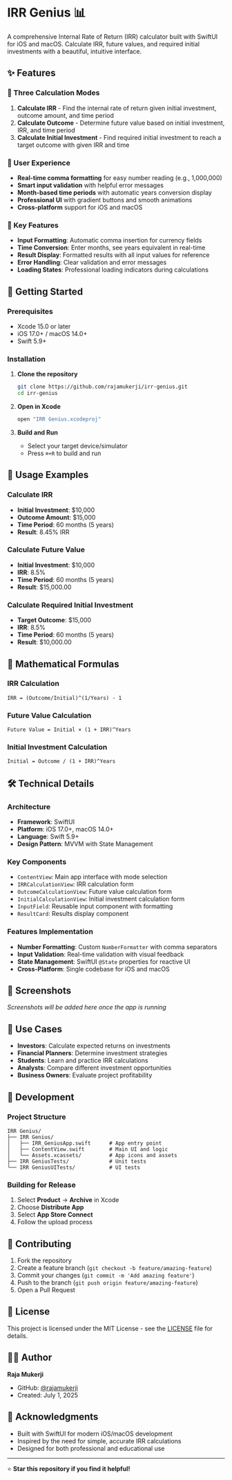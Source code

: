 # IRR Genius 📊

A comprehensive Internal Rate of Return (IRR) calculator built with SwiftUI for iOS and macOS. Calculate IRR, future values, and required initial investments with a beautiful, intuitive interface.

## ✨ Features

### 🧮 Three Calculation Modes

1. **Calculate IRR** - Find the internal rate of return given initial investment, outcome amount, and time period
2. **Calculate Outcome** - Determine future value based on initial investment, IRR, and time period  
3. **Calculate Initial Investment** - Find required initial investment to reach a target outcome with given IRR and time

### 🎨 User Experience

- **Real-time comma formatting** for easy number reading (e.g., 1,000,000)
- **Smart input validation** with helpful error messages
- **Month-based time periods** with automatic years conversion display
- **Professional UI** with gradient buttons and smooth animations
- **Cross-platform** support for iOS and macOS

### 📱 Key Features

- **Input Formatting**: Automatic comma insertion for currency fields
- **Time Conversion**: Enter months, see years equivalent in real-time
- **Result Display**: Formatted results with all input values for reference
- **Error Handling**: Clear validation and error messages
- **Loading States**: Professional loading indicators during calculations

## 🚀 Getting Started

### Prerequisites

- Xcode 15.0 or later
- iOS 17.0+ / macOS 14.0+
- Swift 5.9+

### Installation

1. **Clone the repository**
   ```bash
   git clone https://github.com/rajamukerji/irr-genius.git
   cd irr-genius
   ```

2. **Open in Xcode**
   ```bash
   open "IRR Genius.xcodeproj"
   ```

3. **Build and Run**
   - Select your target device/simulator
   - Press `⌘+R` to build and run

## 📖 Usage Examples

### Calculate IRR
- **Initial Investment**: $10,000
- **Outcome Amount**: $15,000  
- **Time Period**: 60 months (5 years)
- **Result**: 8.45% IRR

### Calculate Future Value
- **Initial Investment**: $10,000
- **IRR**: 8.5%
- **Time Period**: 60 months (5 years)
- **Result**: $15,000.00

### Calculate Required Initial Investment
- **Target Outcome**: $15,000
- **IRR**: 8.5%
- **Time Period**: 60 months (5 years)
- **Result**: $10,000.00

## 🧮 Mathematical Formulas

### IRR Calculation
```
IRR = (Outcome/Initial)^(1/Years) - 1
```

### Future Value Calculation
```
Future Value = Initial × (1 + IRR)^Years
```

### Initial Investment Calculation
```
Initial = Outcome / (1 + IRR)^Years
```

## 🛠 Technical Details

### Architecture
- **Framework**: SwiftUI
- **Platform**: iOS 17.0+, macOS 14.0+
- **Language**: Swift 5.9+
- **Design Pattern**: MVVM with State Management

### Key Components
- `ContentView`: Main app interface with mode selection
- `IRRCalculationView`: IRR calculation form
- `OutcomeCalculationView`: Future value calculation form
- `InitialCalculationView`: Initial investment calculation form
- `InputField`: Reusable input component with formatting
- `ResultCard`: Results display component

### Features Implementation
- **Number Formatting**: Custom `NumberFormatter` with comma separators
- **Input Validation**: Real-time validation with visual feedback
- **State Management**: SwiftUI `@State` properties for reactive UI
- **Cross-Platform**: Single codebase for iOS and macOS

## 📸 Screenshots

*Screenshots will be added here once the app is running*

## 🎯 Use Cases

- **Investors**: Calculate expected returns on investments
- **Financial Planners**: Determine investment strategies
- **Students**: Learn and practice IRR calculations
- **Analysts**: Compare different investment opportunities
- **Business Owners**: Evaluate project profitability

## 🔧 Development

### Project Structure
```
IRR Genius/
├── IRR Genius/
│   ├── IRR_GeniusApp.swift      # App entry point
│   ├── ContentView.swift        # Main UI and logic
│   └── Assets.xcassets/         # App icons and assets
├── IRR GeniusTests/             # Unit tests
└── IRR GeniusUITests/           # UI tests
```

### Building for Release
1. Select **Product** → **Archive** in Xcode
2. Choose **Distribute App**
3. Select **App Store Connect**
4. Follow the upload process

## 🤝 Contributing

1. Fork the repository
2. Create a feature branch (`git checkout -b feature/amazing-feature`)
3. Commit your changes (`git commit -m 'Add amazing feature'`)
4. Push to the branch (`git push origin feature/amazing-feature`)
5. Open a Pull Request

## 📄 License

This project is licensed under the MIT License - see the [LICENSE](LICENSE) file for details.

## 👨‍💻 Author

**Raja Mukerji**
- GitHub: [@rajamukerji](https://github.com/rajamukerji)
- Created: July 1, 2025

## 🙏 Acknowledgments

- Built with SwiftUI for modern iOS/macOS development
- Inspired by the need for simple, accurate IRR calculations
- Designed for both professional and educational use

---

⭐ **Star this repository if you find it helpful!** 